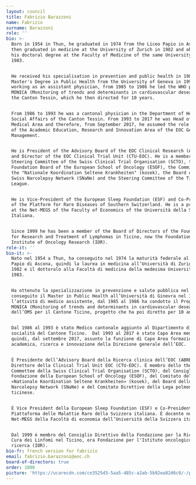 ```yaml
---
layout: council
title: Fabrizio Barazzoni
name: Fabrizio
surname: Barazzoni
role: ''
bio: >-
  Born in 1954 in Thun, he graduated in 1974 from the Liceo Papio in Ascona,
  then graduated in medicine at the University of Zurich in 1982 and obtained
  his doctoral degree at the Faculty of Medicine of the same University in
  1983. 


  He received his specialisation in prevention and public health in 1988 and his
  Master's Degree in Public Health from the University of Geneva in 1993. After
  working as an assistant physician, from 1985 to 1986 he led the WHO project
  MONICA (Monitoring of trends and determinants in cardiovascular deseases) for
  the Canton Tessin, which he then directed for 10 years. 


  From 1986 to 1993 he was a cantonal physician in the Department of Health and
  Social Affairs of the Canton Tessin. From 1993 to 2017 he was Head of the
  Medical Area and therefore, from September 2017, he assumed the role of Head
  of the Academic Education, Research and Innovation Area of the EOC General
  Management. 


  He is President of the Advisory Board of the EOC Clinical Research (ABREOC)
  and Director of the EOC Clinical Trial Unit (CTU-EOC). He is a member of the
  Steering Committee of the Swiss Clinical Trial Organisation (SCTO), the
  Foundation Board of the European School of Oncology (ESOF), the Committee of
  the "Nationale Koordination Seltene Krankheiten" (kosek), the Board of the
  Swiss Narcolepsy Network (SNaNe) and the Steering Committee of the Ticino Lung
  League. 


  He is Vice-President of the European Sleep Foundation (ESF) and Co-President
  of the Platform for Rare Diseases of Southern Switzerland. He is a professor
  at the Net-MEGS of the Faculty of Economics of the Università della Svizzera
  Italiana.


  Since 1999 he has been a member of the Board of Directors of the Foundation
  for Research and Treatment of Lymphomas in Ticino, now the Foundation for the
  Institute of Oncology Research (IOR).
role-it: ''
bio-it: >-
  Nato nel 1954 a Thun, ha conseguito nel 1974 la maturità federale al Liceo
  Papio di Ascona, quindi la laurea in medicina all’Università di Zurigo nel
  1982 e il dottoralo alla Facoltà di medicina della medesima Università nel
  1983. 


  Ha ottenuto la specializzazione in prevenzione e salute pubblica nel 1988 e ha
  conseguito il Master in Public Health all’Università di Ginevra nel 1993. Dopo
  l’attività di medico assistente, dal 1985 al 1986 ha condotto il Progetto
  MONICA (Monitoring of trends and determinants in cardiovascular deseases)
  dell’OMS per il Cantone Ticino, progetto che ha poi diretto per 10 anni. 


  Dal 1986 al 1993 è stato Medico cantonale aggiunto al Dipartimento di sanità e
  socialità del Cantone Ticino.  Dal 1993 al 2017 è stato Capo Area medica e ha
  quindi, dal settembre 2017, assunto la funzione di Capo Area formazione
  academica, ricerca e innovazione della Direzione generale dell’EOC. 


  È Presidente dell’Advisory Board della Ricerca clinica dell’EOC (ABREOC) e
  Direttore della Clinical Trial Unit EOC (CTU-EOC). È membro dello the Steering
  Commettee della Swiss Clinical Trial Organisation (SCTO), del Consiglio di
  Fondazione della European School of Oncology (ESOF), del Comitato della
  «Nationale Koordination Seltene Krankheiten» (kosek), del Board dello Swiss
  Narcolepsy Network (SNaNe) e del Comitato Direttivo della Lega polmonare
  ticinese. 


  È Vice President della European Sleep Foundation (ESF) e Co-Presidente della
  Piattaforma delle Malattie Rare della Svizzera italiana. È docente nel
  Net-MEGS della Facoltà di economia dell’Università della Svizzera italiana.


  Dal 1999 è membro del Consiglio Direttivo della Fondazione per la Ricerca e la
  Cura dei Linfomi nel Ticino, ora Fondazione per l'Istituto oncologico di
  ricerca (IOR).
bio-fr: french version for fabrizio
email: fabrizio.barazzoni@eoc.ch
board-of-directors: true
order: 1000
picture: 'https://ucarecdn.com/ce3525d3-5aa5-485c-a2ab-5b92ea82d6c0/-/preview/'
---
```


